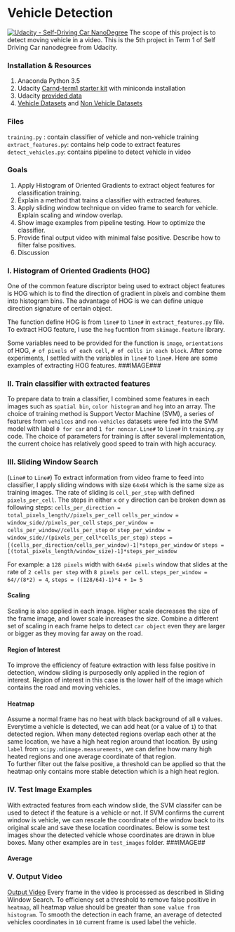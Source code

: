 # Vehicle Detection
[![Udacity - Self-Driving Car NanoDegree](https://s3.amazonaws.com/udacity-sdc/github/shield-carnd.svg)](http://www.udacity.com/drive)
The scope of this project is to detect moving vehicle in a video. This is the 5th project in Term 1 of Self Driving Car nanodegree from Udacity.
### Installation & Resources
1. Anaconda Python 3.5
2. Udacity [Carnd-term1 starter kit](https://github.com/udacity/CarND-Term1-Starter-Kit) with miniconda installation 
3. Udacity [provided data](https://github.com/udacity/CarND-Vehicle-Detection)
4. [Vehicle Datasets](https://s3.amazonaws.com/udacity-sdc/Vehicle_Tracking/vehicles.zip) and [Non Vehicle Datasets](https://s3.amazonaws.com/udacity-sdc/Vehicle_Tracking/non-vehicles.zip)

### Files
`training.py` : contain classifier of vehicle and non-vehicle training
`extract_features.py`: contains help code to extract features
`detect_vehicles.py`: contains pipeline to detect vehicle in video

### Goals
1. Apply Histogram of Oriented Gradients to extract object features for classification training.
2. Explain a method that trains a classifier with extracted features.
3. Apply sliding window technique on video frame to search for vehicle. Explain scaling and window overlap.
4. Show image examples from pipeline testing. How to optimize the classifier.
5. Provide final output video with minimal false positive. Describe how to filter false positives.
7. Discussion

### I. Histogram of Oriented Gradients (HOG)
One of the common feature discriptor being used to extract object features is HOG which is to find the direction of gradient in pixels and combine them into histogram bins. The advantage of HOG is we can define unique direction signature of certain object.

The function define HOG is from `line#` to `line#` in `extract_features.py` file. To extract HOG feature, I use the `hog` fucntion  from `skimage.feature` library. 

Some variables need to be provided for the function is `image`, `orientations` of HOG, `# of pixels of each cell`, `# of cells in each block`. After some experiments, I settled with the variables in `line#` to `line#`. Here are some examples of extracting HOG features.
###IMAGE###
### II. Train classifier with extracted features
To prepare data to train a classifier, I combined some features in each images such as `spatial bin`, `color histogram` and `hog` into an array. The choice of training method is Support Vector Machine (SVM), a series of features from `vehilces` and `non-vehicles` datasets were fed into the SVM model with label `0 for car` and `1 for noncar`. `Line#` to `line#` in `training.py` code.
The choice of parameters for training is after several implementation, the current choice has relatively good speed to train with high accuracy.

### III. Sliding Window Search
(`Line#` to `Line#`)
To extract information from video frame to feed into classifier, I apply sliding windows with size `64x64` which is the same size as training images. The rate of sliding is `cell_per_step` with defined `pixels_per_cell`.
The steps in either `x` or `y` direction can be broken down as following steps:
`cells_per_direction = total_pixels_length//pixels_per_cell`
`cells_per_window = window_side//pixels_per_cell`
`steps_per_window = cells_per_window//cells_per_step` 
or `step_per_window = window_side//(pixels_per_cell*cells_per_step)`
`steps = [(cells_per_direction/cells_per_window)-1]*steps_per_window`
or `steps = [(total_pixels_length/window_size)-1]*steps_per_window`

For example: a `128 pixels` width with `64x64 pixels` window that slides at the rate of `2 cells per step` with `8 pixels per cell`. `steps_per_window = 64//(8*2) = 4`, `steps = ((128/64)-1)*4 + 1= 5`
#### Scaling
Scaling is also applied in each image. Higher scale decreases the size of the frame image, and lower scale increases the size. Combine a different set of scaling in each frame helps to detect `car object` even they are larger or bigger as they moving far away on the road. 
#### Region of Interest
To improve the efficiency of feature extraction with less false positive in detection, window sliding is purposedly only applied in the region of interest. Region of interest in this case is the lower half of the image which contains the road and moving vehicles.
#### Heatmap
Assume a normal frame has no heat with black background of all `0` values. Everytime a vehicle is detected, we can add heat (or a value of `1`) to that detected region. When many detected regions overlap each other at the same location, we have a high heat region around that location. By using `label` from `scipy.ndimage.measurements`, we can define how many high heated regions and one average coordinate of that region.  
To further filter out the false positive, a threshold can be applied so that the heatmap only contains more stable detection which is a high heat region.

### IV. Test Image Examples
With extracted features from each window slide, the SVM classifer can be used to detect if the feature is a vehicle or not. If SVM confirms the current window is vehicle, we can rescale the coordinate of the window back to its original scale and save these location coordinates. Below is some test images show the detected vehicle whose coordinates are drawn in blue boxes. Many other examples are in `test_images` folder. 
###IMAGE##
#### Average 
### V. Output Video
[Output Video](https://)
Every frame in the video is processed as described in Sliding Window Search. 
To efficiency set a threshold to remove false positive in `heatmap`, all heatmap value should be greater than `some value from histogram`. To smooth the detection in each frame, an average of detected vehicles coordinates in `10` current frame is used label the vehicle.

